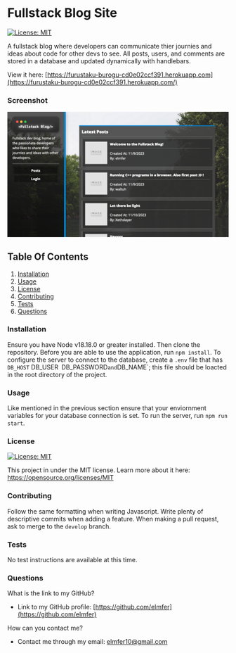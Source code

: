 # Fullstack Blog Site

 [![License: MIT](https://img.shields.io/badge/License-MIT-yellow.svg)](https://opensource.org/licenses/MIT)
 
A fullstack blog where developers can communicate thier journies and ideas about code for other devs to see. All posts, users, and comments are stored in a database and updated dynamically with handlebars.

 View it here: [https://furustaku-burogu-cd0e02ccf391.herokuapp.com](https://furustaku-burogu-cd0e02ccf391.herokuapp.com/)

 ### Screenshot
 ![Screenshot](./assets/images/screenshot.png)
 
## Table Of Contents
1. [Installation](#installation)
2. [Usage](#usage)
3. [License](#license)
4. [Contributing](#contributing)
5. [Tests](#tests)
6. [Questions](#questions)
 
### Installation
 
Ensure you have Node v18.18.0 or greater installed. Then clone the repository. Before you are able to use the application, run `npm install`. To configure the server to connect to the database, create a `.env` file that has `DB_HOST` DB_USER` `DB_PASSWORD` and `DB_NAME`; this file should be loacted in the root directory of the project.
 
### Usage
 
Like mentioned in the previous section ensure that your enviornment variables for your database connection is set. To run the server, run `npm run start`.
 
### License
 
 [![License: MIT](https://img.shields.io/badge/License-MIT-yellow.svg)](https://opensource.org/licenses/MIT)

This project in under the MIT license. Learn more about it here: https://opensource.org/licenses/MIT
 
### Contributing
 
Follow the same formatting when writing Javascript. Write plenty of descriptive commits when adding a feature. When making a pull request, ask to merge to the `develop` branch.
 
### Tests
 
No test instructions are available at this time.
 
### Questions
 
What is the link to my GitHub?
 
- Link to my GitHub profile: [https://github.com/elmfer](https://github.com/elmfer)
 
How can you contact me?
 
- Contact me through my email: [elmfer10@gmail.com](mailto:elmfer10@gmail.com)
